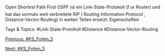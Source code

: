 Open Shortest Path First
OSPF ist ein Link-State-Protokoll (f ur Router) und hat das vormals weit
verbreitete RIP ( Routing Information Protocol , Distance-Vector-Routing) in
weiten Teilen ersetzt.
Eigenschaften

   Tags & Topics:
   #Link-State-Protokoll
   #Distance
   #Distance-Vector-Routing

[Previous: #KS_Folien_5](KS_Folien_5.md)

[Next: #KS_Folien_5](KS_Folien_5.md)